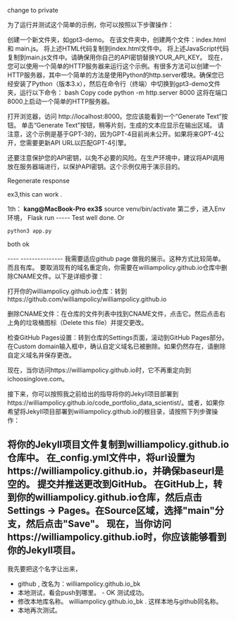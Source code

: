 change to private

为了运行并测试这个简单的示例，你可以按照以下步骤操作：

创建一个新文件夹，如gpt3-demo。
在该文件夹中，创建两个文件：index.html 和 main.js。
将上述HTML代码复制到index.html文件中。
将上述JavaScript代码复制到main.js文件中。请确保用你自己的API密钥替换YOUR_API_KEY。
现在，您可以使用一个简单的HTTP服务器来运行这个示例。有很多方法可以创建一个HTTP服务器，其中一个简单的方法是使用Python的http.server模块。确保您已经安装了Python（版本3.x），然后在命令行（终端）中切换到gpt3-demo文件夹，运行以下命令：
bash
Copy code
python -m http.server 8000
这将在端口8000上启动一个简单的HTTP服务器。

打开浏览器，访问 http://localhost:8000。您应该能看到一个“Generate Text”按钮。
单击“Generate Text”按钮，稍等片刻，生成的文本应显示在输出区域。
请注意，这个示例是基于GPT-3的，因为GPT-4目前尚未公开。如果将来GPT-4公开，您需要更新API URL以匹配GPT-4引擎。

还要注意保护您的API密钥，以免不必要的风险。在生产环境中，建议将API调用放在服务器端进行，以保护API密钥。这个示例仅用于演示目的。


Regenerate response



ex3,this can work .

1th：
**kang@MacBook-Pro** **ex3$** source venv/bin/activate
第二步，进入Env环境，
Flask run 
----- Test well done. 
Or 
```
python3 app.py
```
both ok


---- ---------------  我需要适应github page 做我的展示。这种方式比较简单。而且有库。
要取消现有的域名重定向，你需要在williampolicy.github.io仓库中删除CNAME文件。以下是详细步骤：

打开你的williampolicy.github.io仓库：转到https://github.com/williampolicy/williampolicy.github.io

删除CNAME文件：在仓库的文件列表中找到CNAME文件，点击它。然后点击右上角的垃圾桶图标（Delete this file）并提交更改。

检查GitHub Pages设置：转到仓库的Settings页面，滚动到GitHub Pages部分。在Custom domain输入框中，确认自定义域名已被删除。如果仍然存在，请删除自定义域名并保存更改。

现在，当你访问https://williampolicy.github.io时，它不再重定向到ichoosinglove.com。

接下来，你可以按照我之前给出的指导将你的Jekyll项目部署到https://williampolicy.github.io/code_portfolio_data_scientist/。或者，如果你希望将Jekyll项目部署到williampolicy.github.io的根目录，请按照下列步骤操作：

将你的Jekyll项目文件复制到williampolicy.github.io仓库中。
在_config.yml文件中，将url设置为https://williampolicy.github.io，并确保baseurl是空的。
提交并推送更改到GitHub。
在GitHub上，转到你的williampolicy.github.io仓库，然后点击Settings -> Pages。在Source区域，选择"main"分支，然后点击"Save"。
现在，当你访问https://williampolicy.github.io时，你应该能够看到你的Jekyll项目。
----
我先要把这个名字让出来，
- github , 改名为：williampolicy.github.io_bk
- 本地测试，看会push到哪里。 - OK 测试成功。 
- 修改本地库名称。 williampolicy.github.io_bk . 这样本地与github同名称。
- 本地再次测试。 
